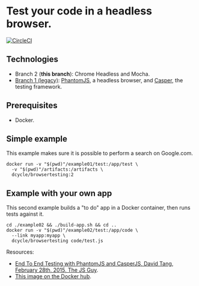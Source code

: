 Test your code in a headless browser.
=====

[![CircleCI](https://circleci.com/gh/dcycle/docker-browsertesting.svg?style=svg)](https://circleci.com/gh/dcycle/docker-browsertesting)

Technologies
-----

 * Branch 2 (**this branch**): Chrome Headless and Mocha.
 * [Branch 1 (legacy)](https://github.com/dcycle/docker-browsertesting/tree/1): [PhantomJS](http://phantomjs.org), a headless browser, and [Casper](http://casperjs.org), the testing framework.

Prerequisites
-----

 * Docker.

Simple example
-----

This example makes sure it is possible to perform a search on Google.com.

    docker run -v "$(pwd)"/example01/test:/app/test \
      -v "$(pwd)"/artifacts:/artifacts \
      dcycle/browsertesting:2

Example with your own app
-----

This second example builds a "to do" app in a Docker container, then runs tests
against it.

    cd ./example02 && ./build-app.sh && cd ..
    docker run -v "$(pwd)"/example02/test:/app/code \
      --link myapp:myapp \
      dcycle/browsertesting code/test.js

Resources:

 * [End To End Testing with PhantomJS and CasperJS, David Tang, February 28th, 2015, The JS Guy](http://thejsguy.com/2015/02/28/end-to-end-testing-with-phantomsjs-and-casperjs.html).
 * [This image on the Docker hub](https://hub.docker.com/r/dcycle/browsertesting/).
